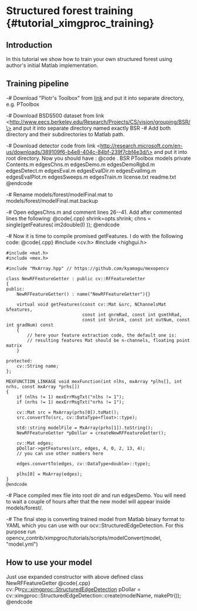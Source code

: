 Structured forest training {#tutorial_ximgproc_training}
==========================

Introduction
------------

In this tutorial we show how to train your own structured forest using author's initial Matlab
implementation.

Training pipeline
-----------------

-#  Download "Piotr's Toolbox" from [link](https://pdollar.github.io/toolbox/)
    and put it into separate directory, e.g. PToolbox

-#  Download BSDS500 dataset from
    link \<http://www.eecs.berkeley.edu/Research/Projects/CS/vision/grouping/BSR/\> and put it into
    separate directory named exactly BSR
-#  Add both directory and their subdirectories to Matlab path.

-#  Download detector code from
    link \<http://research.microsoft.com/en-us/downloads/389109f6-b4e8-404c-84bf-239f7cbf4e3d/\> and
    put it into root directory. Now you should have :
    @code
        .
            BSR
            PToolbox
            models
            private
            Contents.m
            edgesChns.m
            edgesDemo.m
            edgesDemoRgbd.m
            edgesDetect.m
            edgesEval.m
            edgesEvalDir.m
            edgesEvalImg.m
            edgesEvalPlot.m
            edgesSweeps.m
            edgesTrain.m
            license.txt
            readme.txt
    @endcode

-#  Rename models/forest/modelFinal.mat to models/forest/modelFinal.mat.backup

-#  Open edgesChns.m and comment lines 26--41. Add after commented lines the following:
    @code{.cpp}
            shrink=opts.shrink;
            chns = single(getFeatures( im2double(I) ));
    @endcode

-#  Now it is time to compile promised getFeatures. I do with the following code:
    @code{.cpp}
    #include <cv.h>
    #include <highgui.h>

    #include <mat.h>
    #include <mex.h>

    #include "MxArray.hpp" // https://github.com/kyamagu/mexopencv

    class NewRFFeatureGetter : public cv::RFFeatureGetter
    {
    public:
        NewRFFeatureGetter() : name("NewRFFeatureGetter"){}

        virtual void getFeatures(const cv::Mat &src, NChannelsMat &features,
                                 const int gnrmRad, const int gsmthRad,
                                 const int shrink, const int outNum, const int gradNum) const
        {
            // here your feature extraction code, the default one is:
            // resulting features Mat should be n-channels, floating point matrix
        }

    protected:
        cv::String name;
    };

    MEXFUNCTION_LINKAGE void mexFunction(int nlhs, mxArray *plhs[], int nrhs, const mxArray *prhs[])
    {
        if (nlhs != 1) mexErrMsgTxt("nlhs != 1");
        if (nrhs != 1) mexErrMsgTxt("nrhs != 1");

        cv::Mat src = MxArray(prhs[0]).toMat();
        src.convertTo(src, cv::DataType<float>::type);

        std::string modelFile = MxArray(prhs[1]).toString();
        NewRFFeatureGetter *pDollar = createNewRFFeatureGetter();

        cv::Mat edges;
        pDollar->getFeatures(src, edges, 4, 0, 2, 13, 4);
        // you can use other numbers here

        edges.convertTo(edges, cv::DataType<double>::type);

        plhs[0] = MxArray(edges);
    }
    @endcode

-#  Place compiled mex file into root dir and run edgesDemo. You will need to wait a couple of hours
    after that the new model will appear inside models/forest/.

-#  The final step is converting trained model from Matlab binary format to YAML which you can use
    with our ocv::StructuredEdgeDetection. For this purpose run
    opencv_contrib/ximpgroc/tutorials/scripts/modelConvert(model, "model.yml")

How to use your model
---------------------

Just use expanded constructor with above defined class NewRFFeatureGetter
@code{.cpp}
cv::Ptr<cv::ximgproc::StructuredEdgeDetection> pDollar
    = cv::ximgproc::StructuredEdgeDetection::create(modelName, makePtr<NewRFFeatureGetter>());
@endcode
